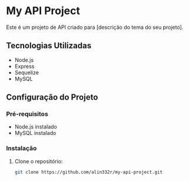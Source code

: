 # My API Project

Este é um projeto de API criado para [descrição do tema do seu projeto].

## Tecnologias Utilizadas

- Node.js
- Express
- Sequelize
- MySQL

## Configuração do Projeto

### Pré-requisitos

- Node.js instalado
- MySQL instalado

### Instalação

1. Clone o repositório:
   ```bash
   git clone https://github.com/alin332r/my-api-project.git
